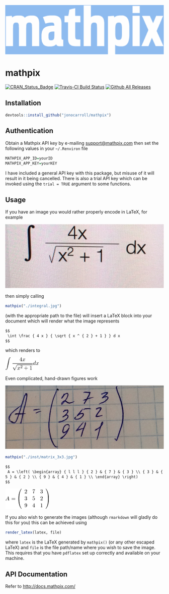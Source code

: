 
<!-- README.md is generated from README.Rmd. Please edit that file -->
![](./inst/logo_blue.png)

mathpix
=======

[![CRAN_Status_Badge](http://www.r-pkg.org/badges/version/mathpix)](https://cran.r-project.org/package=mathpix)
[![Travis-CI Build Status](https://travis-ci.org/jonocarroll/mathpix.svg?branch=master)](https://travis-ci.org/jonocarroll/mathpix)
[![Github All Releases](https://img.shields.io/github/downloads/jonocarroll/mathpix/total.svg)](https://github.com/jonocarroll/mathpix)

Installation
------------

``` r
devtools::install_github("jonocarroll/mathpix")
```

Authentication
--------------

Obtain a Mathpix API key by e-mailing <support@mathpix.com> then set the following values in your `~/.Renviron` file

``` r
MATHPIX_APP_ID=yourID
MATHPIX_APP_KEY=yourKEY
```

I have included a general API key with this package, but misuse of it will result in it being cancelled. There is also a trial API key which can be invoked using the `trial = TRUE` argument to some functions.

Usage
-----

If you have an image you would rather properly encode in LaTeX, for example

![](./inst/integral.jpg)

then simply calling

``` r
mathpix("./integral.jpg")
```

(with the appropriate path to the file) will insert a LaTeX block into your document which will render what the image represents

    $$
     \int \frac { 4 x } { \sqrt { x ^ { 2 } + 1 } } d x  
    $$

which renders to

![](./inst/eq_no_01.png)

Even complicated, hand-drawn figures work

![](./inst/matrix_3x3.jpg)

``` r
mathpix("./inst/matrix_3x3.jpg")
```

    $$
     A = \left( \begin{array} { l l l } { 2 } & { 7 } & { 3 } \\ { 3 } & { 5 } & { 2 } \\ { 9 } & { 4 } & { 1 } \\ \end{array} \right)  
    $$

![](./inst/eq_no_02.png)

If you also wish to generate the images (although `rmarkdown` will gladly do this for you) this can be achieved using

``` r
render_latex(latex, file)
```

where `latex` is the LaTeX generated by `mathpix()` (or any other escaped LaTeX) and `file` is the file path/name where you wish to save the image. This requires that you have `pdflatex` set up correctly and available on your machine.

API Documentation
-----------------

Refer to <http://docs.mathpix.com/>
